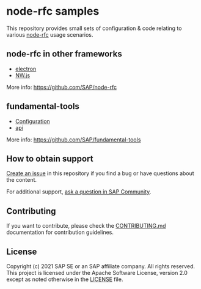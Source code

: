 # node-rfc samples  <!-- omit in toc -->

This repository provides small sets of configuration & code relating to various [node-rfc](https://github.com/SAP/node-rfc) usage scenarios.

## node-rfc in other frameworks

- [electron](./frameworks/electron-quick-start)
- [NW.js](./frameworks/nwjs-quick-start)

More info: https://github.com/SAP/node-rfc

## fundamental-tools

- [Configuration](./fundamental-tools/config)
- [api](./fundamental-tools/api)

More info: https://github.com/SAP/fundamental-tools

## How to obtain support

[Create an issue](https://github.com/SAP-samples/node-rfc-samples/issues) in this repository if you find a bug or have questions about the content.

For additional support, [ask a question in SAP Community](https://answers.sap.com/questions/ask.html).

## Contributing

If you want to contribute, please check the [CONTRIBUTING.md](CONTRIBUTING.md) documentation for contribution guidelines.

## License

Copyright (c) 2021 SAP SE or an SAP affiliate company. All rights reserved. This project is licensed under the Apache Software License, version 2.0 except as noted otherwise in the [LICENSE](LICENSES/Apache-2.0.txt) file.


